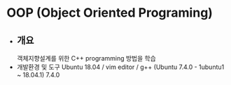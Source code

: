 # OOP (Object Oriented Programing)
- ## 개요
  객체지향설계를 위한 C++ programming 방법을 학습
- 개발환경 및 도구
  Ubuntu 18.04 / vim editor / g++ (Ubuntu 7.4.0 - 1ubuntu1 ~ 18.04.1) 7.4.0
